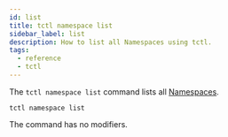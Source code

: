 ```yaml
---
id: list
title: tctl namespace list
sidebar_label: list
description: How to list all Namespaces using tctl.
tags:
  - reference
  - tctl
---
```


The `tctl namespace list` command lists all [Namespaces](/docs/content/what-is-a-namespace).

`tctl namespace list`

The command has no modifiers.
